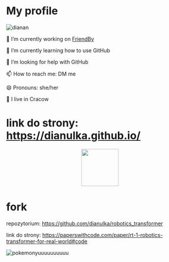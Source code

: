 

<!--
**dianulka/dianulka** is a ✨ _special_ ✨ repository because its `README.md` (this file) appears on your GitHub profile.

Here are some ideas to get you started:

- 🔭 I’m currently working on ...
- 🌱 I’m currently learning ...
- 👯 I’m looking to collaborate on ...
- 🤔 I’m looking for help with ...
- 💬 Ask me about ...
- 📫 How to reach me: ...
- 😄 Pronouns: ...
- ⚡ Fun fact: ...
-->
# My profile
![dianan](https://user-images.githubusercontent.com/116189141/204059222-28c3736e-de15-41b1-8a29-03a9da995c83.png)


🔭 I’m currently working on [FriendBy](https://github.com/AGH-Narzedzia-Informatyczne-2022-2023/FriendBy)

🌱 I’m currently learning how to use GitHub

🤔 I’m looking for help with GitHub

📫 How to reach me: DM me

😄 Pronouns: she/her

🎀 I live in Cracow

# link do strony: https://dianulka.github.io/ 

<div id="header" align="center">
  <img src="https://media.giphy.com/media/M9gbBd9nbDrOTu1Mqx/giphy.gif" width="100"/>
</div>

# fork

repozytorium: https://github.com/dianulka/robotics_transformer

link do strony: https://paperswithcode.com/paper/rt-1-robotics-transformer-for-real-world#code


![pokemonyuuuuuuuuuu](https://user-images.githubusercontent.com/116189141/204025894-38d93260-a5ff-41dc-9083-65c38cfe629d.jpg)




